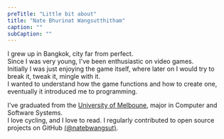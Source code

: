 ```yaml
---
preTitle: "Little bit about"
title: "Nate Bhurinat Wangsutthitham"
caption: ""
subCaption: ""
---
```


I grew up in Bangkok, city far from perfect.  
Since I was very young, I've been enthusiastic on video games.  
Initially I was just enjoying the game itself, where later on I would try to break it, tweak it, mingle with it.  
I wanted to understand how the game functions and how to create one, eventually it introduced me to programming.

I've graduated from the [University of Melboune](http://www.unimelb.edu.au/), major in Computer and Software Systems.  
I love cycling, and I love to read.
I regularly contributed to open source projects on GitHub [(@natebwangsut)](https://github.com/natebwangsut).
